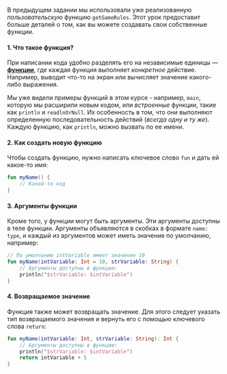 В предыдущем задании мы использовали уже реализованную _пользовательскую_ функцию `getGameRules`. Этот урок предоставит больше деталей о том, как вы можете создавать свои собственные функции.

#### 1. Что такое функция?

При написании кода удобно разделять его на независимые единицы — [**функции**](https://kotlinlang.org/docs/functions.html), где каждая функция выполняет _конкретное_ действие. Например, выводит что-то на экран или вычисляет значение какого-либо выражения.

Мы уже видели примеры функций в этом курсе - например, `main`, которую мы расширили новым кодом, или _встроенные_ функции, такие как `println` и `readlnOrNull`. Их особенность в том, что они выполняют определенную последовательность действий (_всегда одну и ту же_). Каждую функцию, как `println`, можно вызвать по ее имени.

#### 2. Как создать новую функцию

Чтобы создать функцию, нужно написать ключевое слово `fun` и дать ей какое-то имя:
```kotlin
fun myName() {
    // Какой-то код
}
```

#### 3. Аргументы функции

Кроме того, у функции могут быть аргументы. Эти аргументы доступны в теле функции. Аргументы объявляются в скобках в формате `name: type`, и каждый из аргументов может иметь значение по умолчанию, например:
```kotlin
// По умолчанию intVariable имеет значение 10
fun myName(intVariable: Int = 10, strVariable: String) {
    // Аргументы доступны в функции:
    println("$strVariable: $intVariable")
}
```

#### 4. Возвращаемое значение

Функция также может возвращать значение. Для этого следует указать тип возвращаемого значения и вернуть его с помощью ключевого слова `return`:

```kotlin
fun myName(intVariable: Int, strVariable: String): Int {
    // Аргументы доступны в функции:
    println("$strVariable: $intVariable")
    return intVariable + 5
}
```